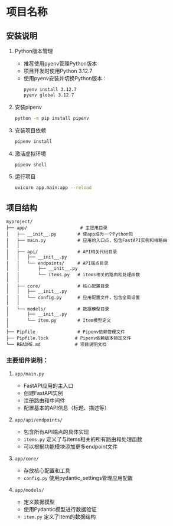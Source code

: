 # 项目名称

## 安装说明

1. Python版本管理
   - 推荐使用pyenv管理Python版本
   - 项目开发时使用Python 3.12.7
   - 使用pyenv安装并切换Python版本：
     ```bash
     pyenv install 3.12.7
     pyenv global 3.12.7
     ```

2. 安装pipenv
   ```bash
   python -m pip install pipenv
   ```

3. 安装项目依赖
   ```bash
   pipenv install
   ```

4. 激活虚拟环境
   ```bash
   pipenv shell
   ```

5. 运行项目
   ```bash
   uvicorn app.main:app --reload
   ```

## 项目结构
```
myproject/
├── app/                    # 主应用目录
│   ├── __init__.py        # 使app成为一个Python包
│   ├── main.py            # 应用的入口点，包含FastAPI实例和根路由
│   │
│   ├── api/               # API相关代码目录
│   │   ├── __init__.py
│   │   └── endpoints/     # API端点目录
│   │       ├── __init__.py
│   │       └── items.py   # items相关的路由和处理函数
│   │
│   ├── core/              # 核心配置目录
│   │   ├── __init__.py
│   │   └── config.py      # 应用配置文件，包含全局设置
│   │
│   └── models/            # 数据模型目录
│       ├── __init__.py
│       └── item.py        # Item模型定义
│
├── Pipfile                # Pipenv依赖管理文件
├── Pipfile.lock          # Pipenv依赖版本锁定文件
└── README.md             # 项目说明文档
```

### 主要组件说明：

1. `app/main.py`
   - FastAPI应用的主入口
   - 创建FastAPI实例
   - 注册路由和中间件
   - 配置基本的API信息（标题、描述等）

2. `app/api/endpoints/`
   - 包含所有API端点的具体实现
   - `items.py` 定义了与items相关的所有路由和处理函数
   - 可以根据功能模块添加更多endpoint文件

3. `app/core/`
   - 存放核心配置和工具
   - `config.py` 使用pydantic_settings管理应用配置

4. `app/models/`
   - 定义数据模型
   - 使用Pydantic模型进行数据验证
   - `item.py` 定义了Item的数据结构
